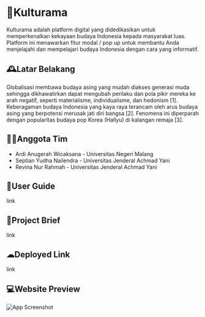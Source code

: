 
# 🥻Kulturama

Kulturama adalah platform digital yang didedikasikan untuk memperkenalkan kekayaan budaya Indonesia kepada masyarakat luas. Platform ini menawarkan fitur modal / pop up untuk membantu Anda menjelajahi dan mempelajari budaya Indonesia dengan cara yang informatif.



## 🕰Latar Belakang

Globalisasi membawa budaya asing yang mudah diakses generasi muda sehingga dikhawatirkan dapat mengubah perilaku dan pola pikir mereka ke arah negatif, seperti materialisme, individualisme, dan hedonism [1]. Keberagaman budaya Indonesia yang kaya raya terancam oleh arus budaya asing yang berpotensi merusak jati diri bangsa [2]. Fenomena ini diperparah dengan popularitas budaya pop Korea (Hallyu) di kalangan remaja [3].



## 🕵️‍♀️Anggota Tim

- Ardi Anugerah Wicaksana - Universitas Negeri Malang
- Septian Yudha Nailendra - Universitas Jenderal Achmad Yani
- Revina Nur Rahmah - Universitas Jenderal Achmad Yani


## 📕User Guide
link

## 📜Project Brief

link


## ☁Deployed Link

link

## 💻Website Preview

![App Screenshot](https://via.placeholder.com/468x300?text=App+Screenshot+Here)

